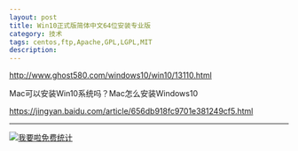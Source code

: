 ```yaml
---
layout: post
title: Win10正式版简体中文64位安装专业版
category: 技术
tags: centos,ftp,Apache,GPL,LGPL,MIT
description: 
---
```


http://www.ghost580.com/windows10/win10/13110.html

Mac可以安装Win10系统吗？Mac怎么安装Windows10

https://jingyan.baidu.com/article/656db918fc9701e381249cf5.html




---


<script language="javascript" type="text/javascript" src="//js.users.51.la/19176892.js"></script>
<noscript><a href="//www.51.la/?19176892" target="_blank"><img alt="&#x6211;&#x8981;&#x5566;&#x514D;&#x8D39;&#x7EDF;&#x8BA1;" src="//img.users.51.la/19176892.asp" style="border:none" /></a></noscript>

